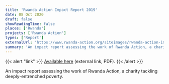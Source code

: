 ```yaml
---
title: 'Rwanda Action Impact Report 2019'
date: 08 Oct 2020
draft: false
showReadingTime: false
places: ['Rwanda']
projects: ['Rwanda Action']
types: ['Report']
externalUrl: 'https://www.rwanda-action.org/siteimages/rwanda-action-impact-report-2019.pdf'
summary: 'An impact report assessing the work of Rwanda Action, a charity tackling deeply-entrenched poverty.'
---
```


{{< alert "link" >}}
[Available here](https://www.rwanda-action.org/siteimages/rwanda-action-impact-report-2019.pdf) (external link, PDF).
{{< /alert >}}

An impact report assessing the work of Rwanda Action, a charity tackling deeply-entrenched poverty.